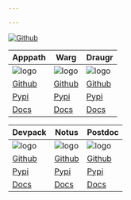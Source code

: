 ```yaml
---

---
```

<link rel="apple-touch-icon" sizes="180x180" href="/apple-touch-icon.png">
<link rel="icon" type="image/png" sizes="32x32" href="/favicon-32x32.png">
<link rel="icon" type="image/png" sizes="16x16" href="/favicon-16x16.png">
<link rel="manifest" href="/site.webmanifest">
<link rel="mask-icon" href="/safari-pinned-tab.svg" color="#5bbad5">
<meta name="msapplication-TileColor" content="#da532c">
<meta name="theme-color" content="#ffffff">

[![Github](https://raw.githubusercontent.com/pything/devpack/master/.github/images/octocat.svg)](https://github.com/pything)


| __Apppath__ | __Warg__ | __Draugr__ |
|---|---|---|
| ![logo](https://raw.githubusercontent.com/pything/apppath/master/.github/images/apppath.svg)| ![logo](https://raw.githubusercontent.com/pything/warg/master/.github/images/warg.svg) | ![logo](https://raw.githubusercontent.com/pything/draugr/master/.github/images/valknut.svg) |
| [Github](https://github.com/pything/Apppath) | [Github](https://github.com/pything/Warg) | [Github](https://github.com/pything/Draugr) |
| [Pypi](https://pypi.org/project/apppath) | [Pypi](https://pypi.org/project/warg) | [Pypi](https://pypi.org/project/draugr) |
| [Docs](https://pything.github.io/apppath/github/html/index.html) | [Docs](https://pything.github.io/warg/github/html/index.html) | [Docs](https://pything.github.io/draugr/github/html/index.html) |


| __Devpack__ | __Notus__ | __Postdoc__ |
|---|---|---|
| ![logo](https://avatars.githubusercontent.com/u/25246305?s=200&v=4)| ![logo](https://raw.githubusercontent.com/pything/notus/master/.github/images/toaster.svg) | ![logo](https://raw.githubusercontent.com/pything/postdoc/master/.github/images/header.png) |
| [Github](https://github.com/pything/Devpack) | [Github](https://github.com/pything/Notus) | [Github](https://github.com/pything/Postdoc) |
| [Pypi](https://pypi.org/project/devpack) | [Pypi](https://pypi.org/project/notus) | [Pypi](https://pypi.org/project/postdoc) |
| [Docs](https://pything.github.io/devpack/github/html/index.html) | [Docs](https://pything.github.io/notus/github/html/index.html) | [Docs](https://pything.github.io/postdoc/github/html/index.html) |